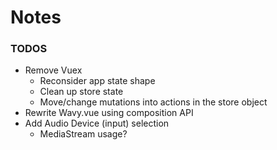 # Notes

### TODOS

- Remove Vuex
  - Reconsider app state shape
  - Clean up store state
  - Move/change mutations into actions in the store object
- Rewrite Wavy.vue using composition API
- Add Audio Device (input) selection
  - MediaStream usage?

